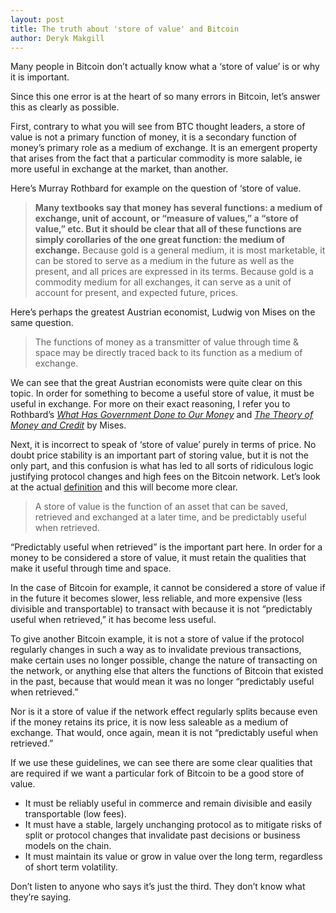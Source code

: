 ```yaml
---
layout: post
title: The truth about 'store of value' and Bitcoin
author: Deryk Makgill
---
```


Many people in Bitcoin don’t actually know what a ‘store of value’ is or why it is important.

Since this one error is at the heart of so many errors in Bitcoin, let’s answer this as clearly as possible.

First, contrary to what you will see from BTC thought leaders, a store of value is not a primary function of money, it is a secondary function of money’s primary role as a medium of exchange. It is an emergent property that arises from the fact that a particular commodity is more salable, ie more useful in exchange at the market, than another.

Here’s Murray Rothbard for example on the question of ‘store of value.

> **Many textbooks say that money has several functions: a medium of exchange, unit of account, or “measure of values,” a “store of value,” etc. But it should be clear that all of these functions are simply corollaries of the one great function: the medium of exchange.** Because gold is a general medium, it is most marketable, it can be stored to serve as a medium in the future as well as the present, and all prices are expressed in its terms. Because gold is a commodity medium for all exchanges, it can serve as a unit of account for present, and expected future, prices. 

Here’s perhaps the greatest Austrian economist, Ludwig von Mises on the same question.

> The functions of money as a transmitter of value through time & space may be directly traced back to its function as a medium of exchange.

We can see that the great Austrian economists were quite clear on this topic. In order for something to become a useful store of value, it must be useful in exchange. For more on their exact reasoning, I refer you to Rothbard’s [*What Has Government Done to Our Money*](https://amzn.to/37yKqTO) and [*The Theory of Money and Credit*](https://amzn.to/2Pnp9Fh) by Mises.

Next, it is incorrect to speak of ‘store of value’ purely in terms of price. No doubt price stability is an important part of storing value, but it is not the only part, and this confusion is what has led to all sorts of ridiculous logic justifying protocol changes and high fees on the Bitcoin network. Let’s look at the actual [definition](https://www.definitions.net/definition/store+of+value) and this will become more clear.

> A store of value is the function of an asset that can be saved, retrieved and exchanged at a later time, and be predictably useful when retrieved.

“Predictably useful when retrieved” is the important part here. In order for a money to be considered a store of value, it must retain the qualities that make it useful through time and space. 

In the case of Bitcoin for example, it cannot be considered a store of value if in the future it becomes slower, less reliable, and more expensive  (less divisible and transportable) to transact with because it is not “predictably useful when retrieved,” it has become less useful.

To give another Bitcoin example, it is not a store of value if the protocol regularly changes in such a way as to invalidate previous transactions, make certain uses no longer possible, change the nature of transacting on the network, or anything else that alters the functions of Bitcoin that existed in the past, because that would mean it was no longer “predictably useful when retrieved.” 

Nor is it a store of value if the network effect regularly splits because even if the money retains its price, it is now less saleable as a medium of exchange. That would, once again, mean it is not “predictably useful when retrieved.”

If we use these guidelines, we can see there are some clear qualities that are required if we want a particular fork of Bitcoin to be a good store of value. 

- It must be reliably useful in commerce and remain divisible and easily transportable (low fees).
- It must have a stable, largely unchanging protocol as to mitigate risks of split or protocol changes that invalidate past decisions or business models on the chain.
- It must maintain its value or grow in value over the long term, regardless of short term volatility.

Don’t listen to anyone who says it’s just the third. They don’t know what they’re saying.

